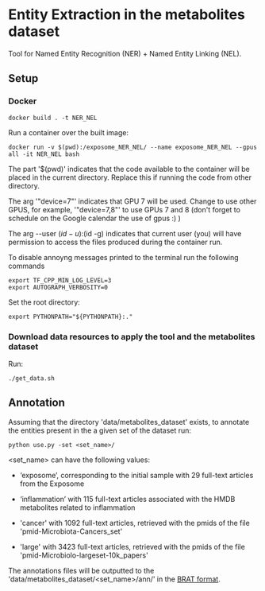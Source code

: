 # Entity Extraction in the metabolites dataset

Tool for Named Entity Recognition (NER) + Named Entity Linking (NEL).


## Setup<a name="Setup"></a>

### Docker  

```
docker build . -t NER_NEL
```

Run a container over the built image:

```
docker run -v $(pwd):/exposome_NER_NEL/ --name exposome_NER_NEL --gpus all -it NER_NEL bash  
```

The part '$(pwd)' indicates that the code available to the container will be placed in the current directory. Replace this if running the code from other directory.

The arg '"device=7"' indicates that GPU 7 will be used. Change to use other GPUS, for example, 
'"device=7,8"' to use GPUs 7 and 8 (don't forget to schedule on the Google calendar the use of gpus :) )

The arg --user $(id -u):$(id -g) indicates that current user (you) will have permission to access the files produced during the container run.


To disable annoyng messages printed to the terminal run the following commands

```
export TF_CPP_MIN_LOG_LEVEL=3
export AUTOGRAPH_VERBOSITY=0
```

Set the root directory:

```
export PYTHONPATH="${PYTHONPATH}:."
```


### Download data resources to apply the tool and the metabolites dataset

Run:

```
./get_data.sh
```


## Annotation
Assuming that the directory 'data/metabolites_dataset' exists, to annotate the entities 
present in the a given set of the dataset run:

```
python use.py -set <set_name>/
```

<set_name> can have the following values:

- ‘exposome’, corresponding to the initial sample with 29 full-text articles from the Exposome

- ‘inflammation’ with 115 full-text articles associated with the HMDB metabolites related to inflammation

- 'cancer' with 1092 full-text articles, retrieved with the pmids of the file 'pmid-Microbiota-Cancers_set'

- 'large' with 3423 full-text articles, retrieved with the pmids of the file 'pmid-Microbiolo-largeset-10k_papers'


The annotations files will be outputted to the 'data/metabolites_dataset/<set_name>/ann/' in the [BRAT format](https://brat.nlplab.org/standoff.html).